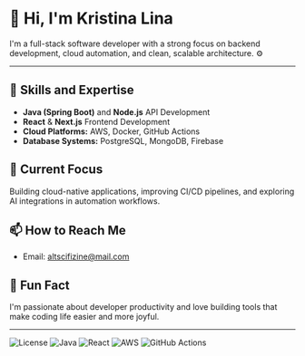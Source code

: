 # 👋 Hi, I'm Kristina Lina

I'm a full-stack software developer with a strong focus on backend development, cloud automation, and clean, scalable architecture. ⚙️

---

## 🔧 Skills and Expertise
- **Java (Spring Boot)** and **Node.js** API Development
- **React** & **Next.js** Frontend Development
- **Cloud Platforms:** AWS, Docker, GitHub Actions
- **Database Systems:** PostgreSQL, MongoDB, Firebase

## 🌱 Current Focus
Building cloud-native applications, improving CI/CD pipelines, and exploring AI integrations in automation workflows.

## 📫 How to Reach Me
- Email: altscifizine@mail.com

## 🚀 Fun Fact
I'm passionate about developer productivity and love building tools that make coding life easier and more joyful.

--- 

![License](https://img.shields.io/badge/License-MIT-green)
![Java](https://img.shields.io/badge/Java-SpringBoot-orange)
![React](https://img.shields.io/badge/React-Frontend-61DAFB)
![AWS](https://img.shields.io/badge/AWS-Deployed-FF9900)
![GitHub Actions](https://img.shields.io/badge/GitHub_Actions-Automated-2088FF)
